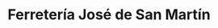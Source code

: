 ---
title: "Ferretería José de San Martín"
url: /paracas/ferreteria-jose-de-san-martin/
shop: hardware
---